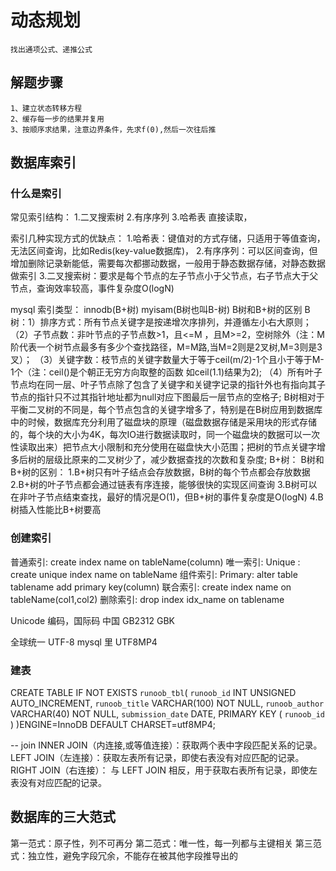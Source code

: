 # 动态规划
    找出通项公式、递推公式

## 解题步骤
    1、建立状态转移方程
    2、缓存每一步的结果并复用
    3、按顺序求结果，注意边界条件，先求f(0),然后一次往后推

    
## 数据库索引
### 什么是索引
  常见索引结构：
    1.二叉搜索树
    2.有序序列
    3.哈希表  直接读取，

  索引几种实现方式的优缺点：
    1.哈希表：键值对的方式存储，只适用于等值查询，无法区间查询，比如Redis(key-value数据库)，
    2.有序序列：可以区间查询，但增加删除记录新能低，需要每次都挪动数据，一般用于静态数据存储，对静态数据做索引
    3.二叉搜索树：要求是每个节点的左子节点小于父节点，右子节点大于父节点，查询效率较高，事件复杂度O(logN)
    
  mysql 索引类型：
    innodb(B+树)
    myisam(B树也叫B-树)
    B树和B+树的区别
      B树：1）排序方式：所有节点关键字是按递增次序排列，并遵循左小右大原则；
          （2）子节点数：非叶节点的子节点数>1，且<=M ，且M>=2，空树除外（注：M阶代表一个树节点最多有多少个查找路径，M=M路,当M=2则是2叉树,M=3则是3叉）；
          （3）关键字数：枝节点的关键字数量大于等于ceil(m/2)-1个且小于等于M-1个（注：ceil()是个朝正无穷方向取整的函数 如ceil(1.1)结果为2);
          （4）所有叶子节点均在同一层、叶子节点除了包含了关键字和关键字记录的指针外也有指向其子节点的指针只不过其指针地址都为null对应下图最后一层节点的空格子;
          B树相对于平衡二叉树的不同是，每个节点包含的关键字增多了，特别是在B树应用到数据库中的时候，数据库充分利用了磁盘块的原理（磁盘数据存储是采用块的形式存储的，每个块的大小为4K，每次IO进行数据读取时，同一个磁盘块的数据可以一次性读取出来）把节点大小限制和充分使用在磁盘快大小范围；把树的节点关键字增多后树的层级比原来的二叉树少了，减少数据查找的次数和复杂度;
      B+树：
      B树和B+树的区别：
        1.B+树只有叶子结点会存放数据，B树的每个节点都会存放数据
        2.B+树的叶子节点都会通过链表有序连接，能够很快的实现区间查询
        3.B树可以在非叶子节点结束查找，最好的情况是O(1)，但B+树的事件复杂度是O(logN)
        4.B树插入性能比B+树要高
### 创建索引
  普通索引: create index name on tableName(column)
  唯一索引: Unique : create unique index name on tableName
  组件索引: Primary:  alter table tablename add primary key(column)
  联合索引: create index name on tableName(col1,col2)
  删除索引: drop index idx_name on tablename 

Unicode 编码，国际码
中国 GB2312 GBK

全球统一  UTF-8
mysql 里 UTF8MP4
### 建表
CREATE TABLE IF NOT EXISTS `runoob_tbl`(
   `runoob_id` INT UNSIGNED AUTO_INCREMENT,
   `runoob_title` VARCHAR(100) NOT NULL,
   `runoob_author` VARCHAR(40) NOT NULL,
   `submission_date` DATE,
   PRIMARY KEY ( `runoob_id` )
)ENGINE=InnoDB DEFAULT CHARSET=utf8MP4;

-- join 
INNER JOIN（内连接,或等值连接）：获取两个表中字段匹配关系的记录。
LEFT JOIN（左连接）：获取左表所有记录，即使右表没有对应匹配的记录。
RIGHT JOIN（右连接）： 与 LEFT JOIN 相反，用于获取右表所有记录，即使左表没有对应匹配的记录。

## 数据库的三大范式
第一范式：原子性，列不可再分
第二范式：唯一性，每一列都与主键相关
第三范式：独立性，避免字段冗余，不能存在被其他字段推导出的